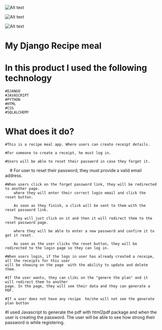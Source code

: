 ![Alt text](./recipe1.png)

![Alt text](./recipe2.png)

![Alt text](./recipe3.png)


# My Django Recipe meal

# In this product I used the following technology
    #DJANGO
    #JAVASCRIPT
    #PYTHON
    #HTML
    #CSS
    #SQLALCHEMY

# What does it do?
    #This is a recipe meal app. Where users can create receipt details.

    #For someone to create a receipt, he must log in.
    
    #Users will be able to reset their password in case they forget it.

    # For user to reset their password, they must provide a valid email address.
    
    #When users click on the forget password link, they will be redirected to another page.
        where they will enter their correct login email and click the reset button.

        As soon as they finish, a click will be sent to them with the reset password link.

        They will just click on it and then it will redirect them to the reset password page.

        where they will be able to enter a new password and confirm it to get it reset.

        As soon as the user clicks the reset button, they will be redirected to the login page so they can log in.

    #When users login, if the logs in user has already created a receipe, all the receipts for this user
    will be showing on the page  with the ability to update and delete them.

    #If the user wants, they can clikc on the "genere the plan" and it will redirect them to another
    page. In the page, they will see their data and they can generate a PDF.

    #If a user does not have any recipe  he/she will not see the generate plan button


#I used Javascript to generate the pdf with html2pdf package and when the user is creating the password.
The user will be able to see how strong their password is while registering.


